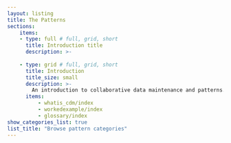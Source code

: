 ```yaml
---
layout: listing
title: The Patterns
sections:
    items:
    - type: full # full, grid, short
      title: Introduction title
      description: >-
          
    - type: grid # full, grid, short
      title: Introduction
      title_size: small
      description: >-
        An introduction to collaborative data maintenance and patterns.
      items:
          - whatis_cdm/index
          - workedexample/index
          - glossary/index
show_categories_list: true
list_title: "Browse pattern categories"
---
```

